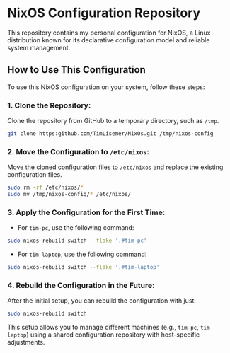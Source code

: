 # NixOS Configuration Repository

This repository contains my personal configuration for NixOS, a Linux distribution known for its declarative configuration model and reliable system management. 

## How to Use This Configuration

To use this NixOS configuration on your system, follow these steps:

### 1. Clone the Repository:

Clone the repository from GitHub to a temporary directory, such as `/tmp`.

```bash
git clone https:github.com/TimLisemer/NixOs.git /tmp/nixos-config
```

### 2. Move the Configuration to `/etc/nixos`:

Move the cloned configuration files to `/etc/nixos` and replace the existing configuration files.

```bash
sudo rm -rf /etc/nixos/*
sudo mv /tmp/nixos-config/* /etc/nixos/
```

### 3. Apply the Configuration for the First Time:

- For `tim-pc`, use the following command:

```bash
sudo nixos-rebuild switch --flake '.#tim-pc'
```

- For `tim-laptop`, use the following command:

```bash
sudo nixos-rebuild switch --flake '.#tim-laptop'
```

### 4. Rebuild the Configuration in the Future:

After the initial setup, you can rebuild the configuration with just:

```bash
sudo nixos-rebuild switch
```

This setup allows you to manage different machines (e.g., `tim-pc`, `tim-laptop`) using a shared configuration repository with host-specific adjustments.
